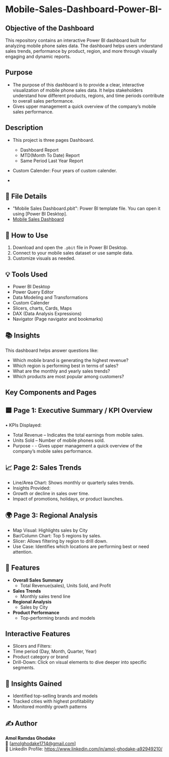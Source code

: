 # Mobile-Sales-Dashboard-Power-BI-

## Objective of the Dashboard
This repository contains an interactive Power BI dashboard built for analyzing mobile phone sales data. The dashboard helps users understand sales trends, performance by product, region, and more through visually engaging and dynamic reports.

## Purpose
- The purpose of this dashboard is to provide a clear, interactive visualization of mobile phone sales data. It helps stakeholders understand how different products, regions, and time periods contribute to overall sales performance.
- Gives upper management a quick overview of the company’s mobile sales performance.

## Description
- This project is three pages Dashboard.
    -  Dashboard Report
    -  MTD(Month To Date) Report
    -  Same Period Last Year Report 

- Custom Calender: Four years of custom calender.
-  

## 📁 File Details
- "Mobile Sales Dashboard.pbit": Power BI template file. You can open it using [Power BI Desktop].
- <a href="https://github.com/amolghodake1714/Mobile-Sales-Dashboard-Power-BI-/blob/main/Mobile_Sales_Dashboard.pbit">Mobile Sales Dashboard</a>


## 📌 How to Use

1. Download and open the `.pbit` file in Power BI Desktop.
2. Connect to your mobile sales dataset or use sample data.
3. Customize visuals as needed.


## 💡 Tools Used

- Power BI Desktop
- Power Query Editor
- Data Modeling and Transformations
- Custom Calender
- Slicers, charts, Cards, Maps
- DAX (Data Analysis Expressions)
- Navigator (Page navigator and bookmarks)


## 📚 Insights

This dashboard helps answer questions like:
- Which mobile brand is generating the highest revenue?
- Which region is performing best in terms of sales?
- What are the monthly and yearly sales trends?
- Which products are most popular among customers?

## Key Components and Pages
## 🟦 Page 1: Executive Summary / KPI Overview
•	KPIs Displayed:
-	Total Revenue – Indicates the total earnings from mobile sales.
-	Units Sold – Number of mobile phones sold.
- Purpose - - Gives upper management a quick overview of the company’s mobile sales performance.

## 📈 Page 2: Sales Trends
-	Line/Area Chart: Shows monthly or quarterly sales trends.
-	Insights Provided:
-	Growth or decline in sales over time.
-	Impact of promotions, holidays, or product launches.


## 🌍 Page 3: Regional Analysis
-	Map Visual: Highlights sales by City
-	Bar/Column Chart: Top 5 regions by sales.
-	Slicer: Allows filtering by region to drill down.
-	Use Case: Identifies which locations are performing best or need attention.



## 🚀 Features

- **Overall Sales Summary**
  - Total Revenue(sales), Units Sold, and Profit
- **Sales Trends**
  - Monthly sales trend line
- **Regional Analysis**
  - Sales by City
- **Product Performance**
  - Top-performing brands and models
 

## Interactive Features
- 	Slicers and Filters:
- 	Time period (Day, Month, Quarter, Year)
-	Product category or brand
-  Drill-Down: Click on visual elements to dive deeper into specific segments.



## 🧠 Insights Gained

- Identified top-selling brands and models
- Tracked cities with highest profitability
- Monitored monthly growth patterns






## ✍️ Author

**Amol Ramdas Ghodake**  
📧 [amolghodake1714@gmail.com]  
🔗 LinkedIn Profile: https://www.linkedin.com/in/amol-ghodake-a92949210/ 

